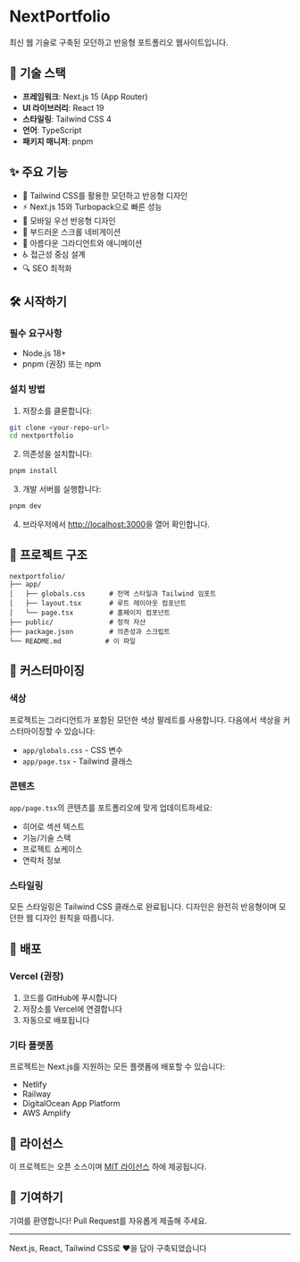 # NextPortfolio

최신 웹 기술로 구축된 모던하고 반응형 포트폴리오 웹사이트입니다.

## 🚀 기술 스택

- **프레임워크**: Next.js 15 (App Router)
- **UI 라이브러리**: React 19
- **스타일링**: Tailwind CSS 4
- **언어**: TypeScript
- **패키지 매니저**: pnpm

## ✨ 주요 기능

- 🎨 Tailwind CSS를 활용한 모던하고 반응형 디자인
- ⚡ Next.js 15와 Turbopack으로 빠른 성능
- 📱 모바일 우선 반응형 디자인
- 🎯 부드러운 스크롤 네비게이션
- 🌈 아름다운 그라디언트와 애니메이션
- ♿ 접근성 중심 설계
- 🔍 SEO 최적화

## 🛠️ 시작하기

### 필수 요구사항

- Node.js 18+ 
- pnpm (권장) 또는 npm

### 설치 방법

1. 저장소를 클론합니다:
```bash
git clone <your-repo-url>
cd nextportfolio
```

2. 의존성을 설치합니다:
```bash
pnpm install
```

3. 개발 서버를 실행합니다:
```bash
pnpm dev
```

4. 브라우저에서 [http://localhost:3000](http://localhost:3000)을 열어 확인합니다.

## 📁 프로젝트 구조

```
nextportfolio/
├── app/
│   ├── globals.css      # 전역 스타일과 Tailwind 임포트
│   ├── layout.tsx       # 루트 레이아웃 컴포넌트
│   └── page.tsx         # 홈페이지 컴포넌트
├── public/              # 정적 자산
├── package.json         # 의존성과 스크립트
└── README.md           # 이 파일
```

## 🎨 커스터마이징

### 색상
프로젝트는 그라디언트가 포함된 모던한 색상 팔레트를 사용합니다. 다음에서 색상을 커스터마이징할 수 있습니다:
- `app/globals.css` - CSS 변수
- `app/page.tsx` - Tailwind 클래스

### 콘텐츠
`app/page.tsx`의 콘텐츠를 포트폴리오에 맞게 업데이트하세요:
- 히어로 섹션 텍스트
- 기능/기술 스택
- 프로젝트 쇼케이스
- 연락처 정보

### 스타일링
모든 스타일링은 Tailwind CSS 클래스로 완료됩니다. 디자인은 완전히 반응형이며 모던한 웹 디자인 원칙을 따릅니다.

## 🚀 배포

### Vercel (권장)
1. 코드를 GitHub에 푸시합니다
2. 저장소를 Vercel에 연결합니다
3. 자동으로 배포됩니다

### 기타 플랫폼
프로젝트는 Next.js를 지원하는 모든 플랫폼에 배포할 수 있습니다:
- Netlify
- Railway
- DigitalOcean App Platform
- AWS Amplify

## 📝 라이선스

이 프로젝트는 오픈 소스이며 [MIT 라이선스](LICENSE) 하에 제공됩니다.

## 🤝 기여하기

기여를 환영합니다! Pull Request를 자유롭게 제출해 주세요.

---

Next.js, React, Tailwind CSS로 ❤️을 담아 구축되었습니다
